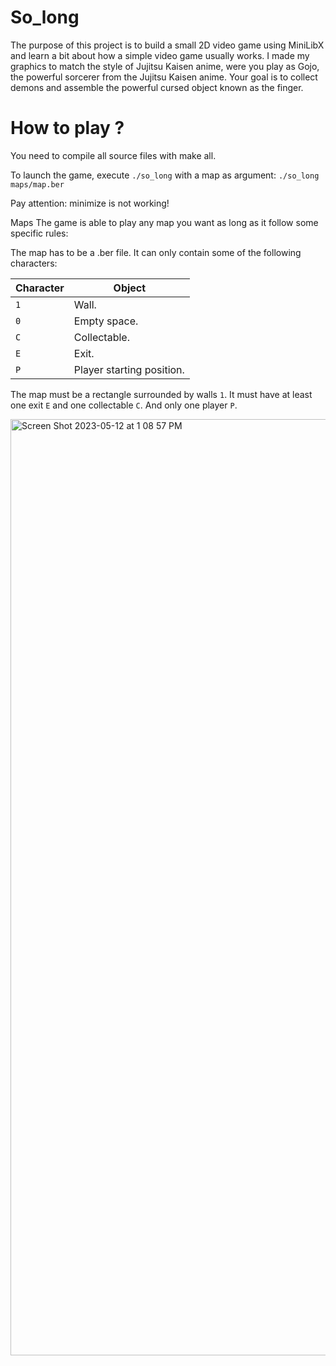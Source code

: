 # So_long

The purpose of this project is to build a small 2D video game using MiniLibX and learn a bit about how a simple video game usually works. I made my graphics to match the style of Jujitsu Kaisen anime, were you play as Gojo, the powerful sorcerer from the Jujitsu Kaisen anime. Your goal is to collect demons and assemble the powerful cursed object known as the finger.


# How to play ?

You need to compile all source files with make all.

To launch the game, execute `./so_long` with a map as argument: `./so_long maps/map.ber`

Pay attention: minimize is not working!

Maps
The game is able to play any map you want as long as it follow some specific rules:

The map has to be a .ber file.
It can only contain some of the following characters:


| Character |	         Object            |
| --------- | -------------------------- |
|   `1`	    |  Wall.                     |
|   `0`	    |  Empty space.              |
|   `C`	    |  Collectable.              |
|   `E`	    |  Exit.                     |
|   `P`	    |  Player starting position. |


The map must be a rectangle surrounded by walls `1`.
It must have at least one exit `E` and one collectable `C`. And only one player `P`.


<img width="1498" alt="Screen Shot 2023-05-12 at 1 08 57 PM" src="https://github.com/knetero/so_long/assets/100490192/019e12b6-09f6-4bc8-a173-877de30445e4">
